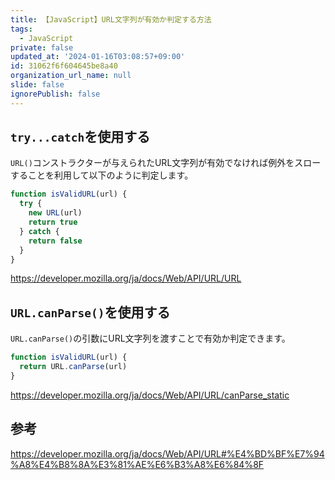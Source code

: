 ```yaml
---
title: 【JavaScript】URL文字列が有効か判定する方法
tags:
  - JavaScript
private: false
updated_at: '2024-01-16T03:08:57+09:00'
id: 31062f6f604645be8a40
organization_url_name: null
slide: false
ignorePublish: false
---
```

## `try...catch`を使用する

`URL()`コンストラクターが与えられたURL文字列が有効でなければ例外をスローすることを利用して以下のように判定します。

```js
function isValidURL(url) {
  try {
    new URL(url)
    return true
  } catch {
    return false
  }
}
```

https://developer.mozilla.org/ja/docs/Web/API/URL/URL


## `URL.canParse()`を使用する

`URL.canParse()`の引数にURL文字列を渡すことで有効か判定できます。

```js
function isValidURL(url) {
  return URL.canParse(url)
}
```

https://developer.mozilla.org/ja/docs/Web/API/URL/canParse_static

## 参考

https://developer.mozilla.org/ja/docs/Web/API/URL#%E4%BD%BF%E7%94%A8%E4%B8%8A%E3%81%AE%E6%B3%A8%E6%84%8F
